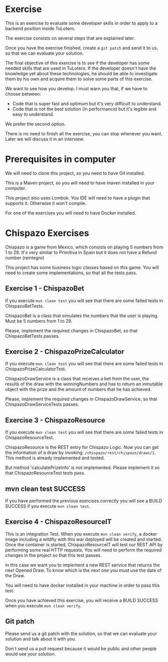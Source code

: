 # Exercise

This is an exercise to evaluate some developer skills in order to apply to a backend position inside TuLotero.
 
The exercise consists on several steps that are explained later.
    
Once you have the exercise finished, create a `git patch` and send it to us, so that we can evaluate your solution.

The final objective of this exercise is to see if the developer has some needed skills that are used in TuLotero.
If the developer doesn't have the knowledge yet about these technologies, he should be able to investigate them
by his own and acquire them to solve some parts of this exercise.

We want to see how you develop. I must warn you that, if we have to choose between:

- Code that is super fast and optimum but it's very difficult to understand.
- Code that is not the best solution (in performance) but it's legible and easy to understand.
 
We prefer the second option.

There is no need to finish all the exercise, you can stop whenever you want. Later we will discuss it in an interview.

# Prerequisites in computer

We will need to clone this project, so you need to have Git installed.

This is a Maven project, so you will need to have maven installed in your computer.

This project also uses Lombok. You IDE will need to have a plugin that supports it. Otherwise it won't compile.

For one of the exercises you will need to have Docker installed.

# Chispazo Exercises

Chispazo is a game from Mexico, which consists on playing 5 numbers from 1 to 28. It's very similar to Primitiva in Spain
 but it does not have a Refund number (reintegro)

This project has some business logic classes based on this game. You will need to create some implementations, so that 
all the tests pass.

## Exercise 1 - ChispazoBet

If you execute `mvn clean test` you will see that there are some failed tests in ChispazoBetTests.

ChispazoBet is a class that simulates the numbers that the user is playing. Must be 5 numbers from 1 to 28.

Please, implement the required changes in ChispazoBet, so that ChispazoBetTests passes.

## Exercise 2 - ChispazoPrizeCalculator

If you execute `mvn clean test` you will see that there are some failed tests in ChispazoPrizeCalculatorTest.

ChispazoDrawService is a class that receives a bet from the user, the results of the draw with the winningNumbers
and has to return an inmutable object with the prize and the amount of numbers that he has achieved.

Please, implement the required changes in ChispazoDrawService, so that ChispazoDrawServiceTests passes. 

## Exercise 3 - ChispazoResource

If you execute `mvn clean test` you will see that there are some failed tests in ChispazoResourceTest.

ChispazoResource is the REST entry for Chispazo Logic. Now you can get the information of a draw by invoking: 
`/chispazo/rest/chispazo/draws/1`. This method is already implemented and tested.

But method 'calculatePrizeInfo' is not implemented. Please implement it so that ChispazoResourceTest tests pass.

## mvn clean test SUCCESS

If you have performed the previous exercises correctly you will see a BUILD SUCCESS if you execute `mvn clean test`.

## Exercise 4 - ChispazoResourceIT

This is an integration Test. When you execute `mvn clean verify`, a docker image including a wildfly with this war
deployed will be created and started. Once the container is started, ChispazoResourceIT will test our REST API by
performing some real HTTP requests. You will need to perform the required changes in the project so that this test
passes.

In this case we want you to implement a new REST service that returns the next Opened Draw. To know which is the next
one you must use the date of the Draw.

You will need to have docker installed in your machine in order to pass this test.

Once you have achieved this exercise, you will receive a BUILD SUCCESS when you execute `mvn clean verify`.

## Git patch

Please send us a git patch with the solution, so that we can evaluate your solution and talk about it with you.

Don´t send us a pull request because it would be public and other people would see your solution.


